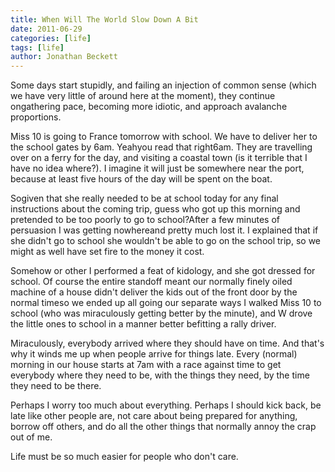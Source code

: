 ```yaml
---
title: When Will The World Slow Down A Bit
date: 2011-06-29
categories: [life]
tags: [life]
author: Jonathan Beckett
---
```


Some days start stupidly, and failing an injection of common sense (which we have very little of around here at the moment), they continue ongathering pace, becoming more idiotic, and approach avalanche proportions.

Miss 10 is going to France tomorrow with school. We have to deliver her to the school gates by 6am. Yeahyou read that right6am. They are travelling over on a ferry for the day, and visiting a coastal town (is it terrible that I have no idea where?). I imagine it will just be somewhere near the port, because at least five hours of the day will be spent on the boat.

Sogiven that she really needed to be at school today for any final instructions about the coming trip, guess who got up this morning and pretended to be too poorly to go to school?After a few minutes of persuasion I was getting nowhereand pretty much lost it. I explained that if she didn't go to school she wouldn't be able to go on the school trip, so we might as well have set fire to the money it cost.

Somehow or other I performed a feat of kidology, and she got dressed for school. Of course the entire standoff meant our normally finely oiled machine of a house didn't deliver the kids out of the front door by the normal timeso we ended up all going our separate ways I walked Miss 10 to school (who was miraculously getting better by the minute), and W drove the little ones to school in a manner better befitting a rally driver.

Miraculously, everybody arrived where they should have on time. And that's why it winds me up when people arrive for things late. Every (normal) morning in our house starts at 7am with a race against time to get everybody where they need to be, with the things they need, by the time they need to be there.

Perhaps I worry too much about everything. Perhaps I should kick back, be late like other people are, not care about being prepared for anything, borrow off others, and do all the other things that normally annoy the crap out of me.

Life must be so much easier for people who don't care.